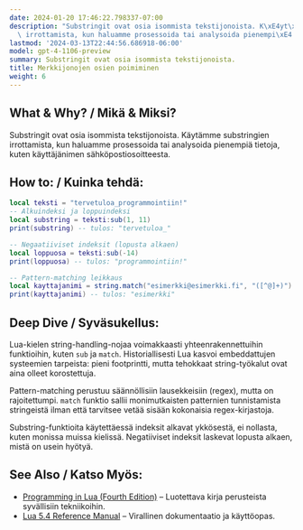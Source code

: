 ```yaml
---
date: 2024-01-20 17:46:22.798337-07:00
description: "Substringit ovat osia isommista tekstijonoista. K\xE4yt\xE4mme substringien\
  \ irrottamista, kun haluamme prosessoida tai analysoida pienempi\xE4 tietoja, kuten\u2026"
lastmod: '2024-03-13T22:44:56.686918-06:00'
model: gpt-4-1106-preview
summary: Substringit ovat osia isommista tekstijonoista.
title: Merkkijonojen osien poimiminen
weight: 6
---
```


## What & Why? / Mikä & Miksi?
Substringit ovat osia isommista tekstijonoista. Käytämme substringien irrottamista, kun haluamme prosessoida tai analysoida pienempiä tietoja, kuten käyttäjänimen sähköpostiosoitteesta.

## How to: / Kuinka tehdä:
```Lua
local teksti = "tervetuloa_programmointiin!"
-- Alkuindeksi ja loppuindeksi
local substring = teksti:sub(1, 11)
print(substring) -- tulos: "tervetuloa_"

-- Negaatiiviset indeksit (lopusta alkaen)
local loppuosa = teksti:sub(-14)
print(loppuosa) -- tulos: "programmointiin!"

-- Pattern-matching leikkaus
local kayttajanimi = string.match("esimerkki@esimerkki.fi", "([^@]+)")
print(kayttajanimi) -- tulos: "esimerkki"
```

## Deep Dive / Syväsukellus:
Lua-kielen string-handling-nojaa voimakkaasti yhteenrakennettuihin funktioihin, kuten `sub` ja `match`. Historiallisesti Lua kasvoi embeddattujen systeemien tarpeista: pieni footprintti, mutta tehokkaat string-työkalut ovat aina olleet korostettuja.

Pattern-matching perustuu säännöllisiin lausekkeisiin (regex), mutta on rajoitettumpi. `match` funktio sallii monimutkaisten patternien tunnistamista stringeistä ilman että tarvitsee vetää sisään kokonaisia regex-kirjastoja.

Substring-funktioita käytettäessä indeksit alkavat ykkösestä, ei nollasta, kuten monissa muissa kielissä. Negatiiviset indeksit laskevat lopusta alkaen, mistä on usein hyötyä.

## See Also / Katso Myös:
- [Programming in Lua (Fourth Edition)](https://www.lua.org/pil/contents.html) – Luotettava kirja perusteista syvällisiin tekniikoihin.
- [Lua 5.4 Reference Manual](https://www.lua.org/manual/5.4/) – Virallinen dokumentaatio ja käyttöopas.
